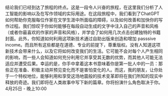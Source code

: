 结论我们已经到达了旅程的终点。这是一段令人兴奋的旅程，在这里我们分析了人工智能的影响以及在写作领域的实际用途。在这段旅程中，我们看到了ChatGPT如何帮助你克服每位作家在文学生涯中所面临的障碍，以及如何改善和加快你的写作过程。我们惊叹于你如何能够在每段自动生成的文字中注入自己的声音和风格（或者你最喜欢的作家的声音和风格），并学会了如何用几次点击创建独特的书籍封面。此外，你知道如何利用这项新技术通过自助出版来创造和增加 passsive income。而且所有这些都是在道德、专业的前提下，尊重版权。没有人知道这项新技术会带来什么，以及它将如何改变我们的生活。它可能不会对每个人产生相同的影响，而一些人会知道如何充分利用它并享受其无数的优势，而其他人可能无法适应并遭受后果。幸运的是，你手中拿着这本书意味着你是第一批人中的一员：那些正在准备、积极主动并预见变化而不是害怕变化的人。而这，我的朋友，让你处于一个特权地位，能够利用和享受这场地震般的技术变革即将在我们所知的现实中释放的奇迹。我们即将在人类故事中写下新的篇章。你将扮演什么角色取决于你。4月25日 - 晚上10:00
